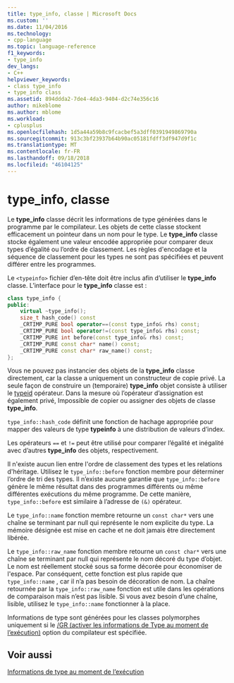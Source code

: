 ```yaml
---
title: type_info, classe | Microsoft Docs
ms.custom: ''
ms.date: 11/04/2016
ms.technology:
- cpp-language
ms.topic: language-reference
f1_keywords:
- type_info
dev_langs:
- C++
helpviewer_keywords:
- class type_info
- type_info class
ms.assetid: 894ddda2-7de4-4da3-9404-d2c74e356c16
author: mikeblome
ms.author: mblome
ms.workload:
- cplusplus
ms.openlocfilehash: 1d5a44a59b8c9fcacbef5a3dff0391949869790a
ms.sourcegitcommit: 913c3bf23937b64b90ac05181fdff3df947d9f1c
ms.translationtype: MT
ms.contentlocale: fr-FR
ms.lasthandoff: 09/18/2018
ms.locfileid: "46104125"
---
```

# <a name="typeinfo-class"></a>type_info, classe

Le **type_info** classe décrit les informations de type générées dans le programme par le compilateur. Les objets de cette classe stockent efficacement un pointeur dans un nom pour le type. Le **type_info** classe stocke également une valeur encodée appropriée pour comparer deux types d’égalité ou l’ordre de classement. Les règles d'encodage et la séquence de classement pour les types ne sont pas spécifiées et peuvent différer entre les programmes.

Le `<typeinfo>` fichier d’en-tête doit être inclus afin d’utiliser le **type_info** classe. L’interface pour le **type_info** classe est :

```cpp
class type_info {
public:
    virtual ~type_info();
    size_t hash_code() const
    _CRTIMP_PURE bool operator==(const type_info& rhs) const;
    _CRTIMP_PURE bool operator!=(const type_info& rhs) const;
    _CRTIMP_PURE int before(const type_info& rhs) const;
    _CRTIMP_PURE const char* name() const;
    _CRTIMP_PURE const char* raw_name() const;
};
```

Vous ne pouvez pas instancier des objets de la **type_info** classe directement, car la classe a uniquement un constructeur de copie privé. La seule façon de construire un (temporaire) **type_info** objet consiste à utiliser le [typeid](../cpp/typeid-operator.md) opérateur. Dans la mesure où l’opérateur d’assignation est également privé, Impossible de copier ou assigner des objets de classe **type_info**.

`type_info::hash_code` définit une fonction de hachage appropriée pour mapper des valeurs de type **typeinfo** à une distribution de valeurs d’index.

Les opérateurs `==` et `!=` peut être utilisé pour comparer l’égalité et inégalité avec d’autres **type_info** des objets, respectivement.

Il n'existe aucun lien entre l'ordre de classement des types et les relations d'héritage. Utilisez le `type_info::before` fonction membre pour déterminer l’ordre de tri des types. Il n’existe aucune garantie que `type_info::before` génère le même résultat dans des programmes différents ou même différentes exécutions du même programme. De cette manière, `type_info::before` est similaire à l’adresse de `(&)` opérateur.

Le `type_info::name` fonction membre retourne un `const char*` vers une chaîne se terminant par null qui représente le nom explicite du type. La mémoire désignée est mise en cache et ne doit jamais être directement libérée.

Le `type_info::raw_name` fonction membre retourne un `const char*` vers une chaîne se terminant par null qui représente le nom décoré du type d’objet. Le nom est réellement stocké sous sa forme décorée pour économiser de l'espace. Par conséquent, cette fonction est plus rapide que `type_info::name` , car il n’a pas besoin de décoration de nom. La chaîne retournée par la `type_info::raw_name` fonction est utile dans les opérations de comparaison mais n’est pas lisible. Si vous avez besoin d’une chaîne, lisible, utilisez le `type_info::name` fonctionner à la place.

Informations de type sont générées pour les classes polymorphes uniquement si le [/GR (activer les informations de Type au moment de l’exécution)](../build/reference/gr-enable-run-time-type-information.md) option du compilateur est spécifiée.

## <a name="see-also"></a>Voir aussi

[Informations de type au moment de l’exécution](../cpp/run-time-type-information.md)